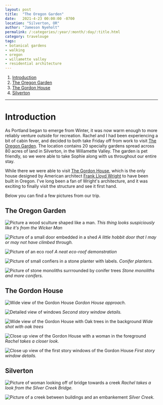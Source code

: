 ```yaml
---
layout: post
title:  "The Oregon Garden"
date:   2021-4-23 00:00:00 -0700
location: "Silverton, OR"
author: "Jameson Nyeholt"
permalink: /:categories/:year/:month/:day/:title.html
category: travelouge
tags:
- botanical gardens
- walking
- oregon
- willamette valley
- residential architecture
---
```


1. [Introduction](#introduction)
2. [The Oregon Garden](#the-oregon-garden)
3. [The Gordon House](#the-gordon-house)
3. [Silverton](#silverton)

----

# Introduction

As Portland began to emerge from Winter, it was now warm enough to more reliably venture outside for recreation.  Rachel and I had been experiencing a bit of cabin fever, and decided to both take Friday off from work to visit [The Oregon Garden](https://www.oregongarden.org/).  The location contains 20 specialty gardens spread across 80 acres of land in Silverton, in the Willamette Valley.  The garden is pet friendly, so we were able to take Sophie along with us throughout our entire stay.  

While there we were able to visit [The Gordon House](http://thegordonhouse.org/), which is the only house designed by American architect [Frank Lloyd Wright](https://en.wikipedia.org/wiki/Frank_Lloyd_Wright) to have been built in Oregon.  I've long been a fan of Wright's architecture, and it was exciting to finally visit the structure and see it first hand.

Below you can find a few pictures from our trip.

## The Oregon Garden

![Picture a wood sculture shaped like a man.](/assets/img/posts/2021/apr/oregon-garden/wicker.jpeg)
*This thing looks suspiciously like it's from the Wicker Man*

![Picture of a small door embedded in a shed](/assets/img/posts/2021/apr/oregon-garden/door.jpeg)
*A little hobbit door that I may or may not have climbed through.*

![Picture of an eco roof](/assets/img/posts/2021/apr/oregon-garden/eco-roof.jpeg)
*A neat eco-roof demonstration*

![Picture of small confiers in a stone planter with labels.](/assets/img/posts/2021/apr/oregon-garden/planter.jpeg)
*Conifer planters.*

![Picture of stone monoliths surrrounded by conifer trees](/assets/img/posts/2021/apr/oregon-garden/stones.jpeg)
*Stone monoliths and more conifers.*

## The Gordon House

![Wide view of the Gordon House](/assets/img/posts/2021/apr/oregon-garden/house_1.jpeg)
*Gordon House approach.*

![Detailed view of windows](/assets/img/posts/2021/apr/oregon-garden/house_2.jpeg)
*Second story window details.*

![Wide view of the Gordon House with Oak trees in the background](/assets/img/posts/2021/apr/oregon-garden/house_3.jpeg)
*Wide shot with oak trees*

![Close up view of the Gordon House with a woman in the foreground](/assets/img/posts/2021/apr/oregon-garden/house_4.jpeg)
*Rachel takes a closer look.*

![Close up view of the first story windows of the Gordon House](/assets/img/posts/2021/apr/oregon-garden/house_5.jpeg)
*First story window details.*

## Silverton

![Picture of woman looking off of bridge towards a creek](/assets/img/posts/2021/apr/oregon-garden/rachel.jpeg)
*Rachel takes a look from the Silver Creek Bridge.*

![Picture of a creek between buildings and an embankement](/assets/img/posts/2021/apr/oregon-garden/river.jpeg)
*Silver Creek.*